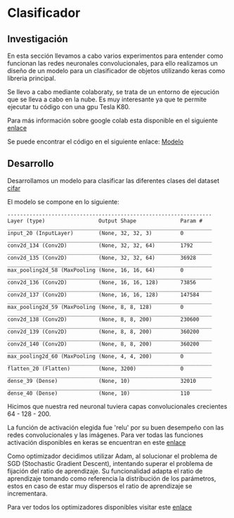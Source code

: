 # Clasificador

Investigación
--------

En esta sección llevamos a cabo varios experimentos para entender como funcionan las redes neuronales convolucionales, para ello realizamos un diseño de un modelo para un clasificador de objetos utilizando keras como libreria principal.

Se llevo a cabo mediante colaboraty, se trata de un entorno de ejecución que se lleva a cabo en la nube. 
Es muy interesante ya que te permite ejecutar tu código con una gpu Tesla K80.

Para más información sobre google colab esta disponible en el siguiente [enlace](https://colab.research.google.com/notebooks/welcome.ipynb)

Se puede encontrar el código en el siguiente enlace: [Modelo](https://drive.google.com/open?id=1OcOGwLL2juSK3s4SVTmZ1DYQ-a6yyHh7)

Desarrollo
--------

Desarrollamos un modelo para clasificar las diferentes clases del dataset [cifar](https://www.cs.toronto.edu/~kriz/cifar.html)

El modelo se compone en lo siguiente:

```plain
-----------------------------------------------------------------
Layer (type)                 Output Shape              Param #   
_________________________________________________________________
input_20 (InputLayer)        (None, 32, 32, 3)         0         
_________________________________________________________________
conv2d_134 (Conv2D)          (None, 32, 32, 64)        1792      
_________________________________________________________________
conv2d_135 (Conv2D)          (None, 32, 32, 64)        36928     
_________________________________________________________________
max_pooling2d_58 (MaxPooling (None, 16, 16, 64)        0         
_________________________________________________________________
conv2d_136 (Conv2D)          (None, 16, 16, 128)       73856     
_________________________________________________________________
conv2d_137 (Conv2D)          (None, 16, 16, 128)       147584    
_________________________________________________________________
max_pooling2d_59 (MaxPooling (None, 8, 8, 128)         0         
_________________________________________________________________
conv2d_138 (Conv2D)          (None, 8, 8, 200)         230600    
_________________________________________________________________
conv2d_139 (Conv2D)          (None, 8, 8, 200)         360200    
_________________________________________________________________
conv2d_140 (Conv2D)          (None, 8, 8, 200)         360200    
_________________________________________________________________
max_pooling2d_60 (MaxPooling (None, 4, 4, 200)         0         
_________________________________________________________________
flatten_20 (Flatten)         (None, 3200)              0         
_________________________________________________________________
dense_39 (Dense)             (None, 10)                32010     
_________________________________________________________________
dense_40 (Dense)             (None, 10)                110       

```

Hicimos que nuestra red neuronal tuviera capas convolucionales crecientes 64 - 128 - 200.

La función de activación elegida fue 'relu' por su buen desempeño con las redes convolucionales y las imágenes.
Para ver todas las funciones activación disponibles en keras se encuentran en este [enlace](https://keras.io/activations/)

Como optimizador decidimos utilizar Adam, al solucionar el problema de SGD (Stochastic Gradient Descent), intentando superar el problema de fijación del ratio de aprendizaje. Su funcionalidad adapta el ratio de aprendizaje tomando como referencia la distribución de los parámetros, estos en caso de estar muy dispersos el ratio de aprendizaje se incrementara.

Para ver todos los optimizadores disponibles visitar este [enlace](https://keras.io/optimizers/)






